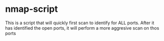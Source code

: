 # nmap-script

This is a script that will quickly first scan to identify for ALL ports. After it has identified the open ports, it will perform a more aggresive scan on thos ports

